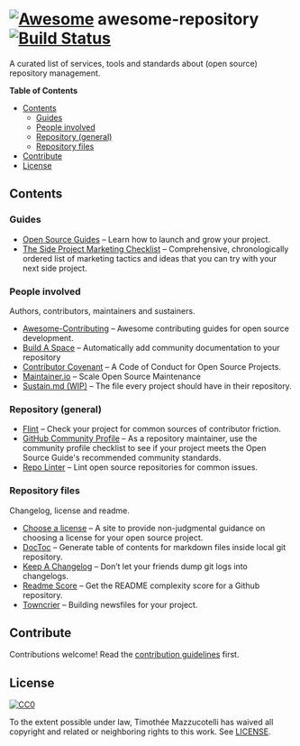 # [![Awesome](https://cdn.rawgit.com/sindresorhus/awesome/d7305f38d29fed78fa85652e3a63e154dd8e8829/media/badge.svg)](https://github.com/sindresorhus/awesome) awesome-repository [![Build Status](https://travis-ci.org/Pawamoy/awesome-repository.svg?branch=master)](https://travis-ci.org/Pawamoy/awesome-repository)

A curated list of services, tools and standards about (open source) repository
management.

<!-- START doctoc generated TOC please keep comment here to allow auto update -->
<!-- DON'T EDIT THIS SECTION, INSTEAD RE-RUN doctoc TO UPDATE -->
**Table of Contents**

- [Contents](#contents)
  - [Guides](#guides)
  - [People involved](#people-involved)
  - [Repository (general)](#repository-general)
  - [Repository files](#repository-files)
- [Contribute](#contribute)
- [License](#license)

<!-- END doctoc generated TOC please keep comment here to allow auto update -->

## Contents

### Guides
- [Open Source Guides](https://opensource.guide/) –
  Learn how to launch and grow your project.
- [The Side Project Marketing Checklist](https://github.com/karllhughes/side-project-marketing) –
  Comprehensive, chronologically ordered list of marketing tactics and ideas
  that you can try with your next side project.

### People involved
Authors, contributors, maintainers and sustainers.

- [Awesome-Contributing](https://github.com/mntnr/awesome-contributing) –
  Awesome contributing guides for open source development.
- [Build A Space](https://github.com/mntnr/build-a-space) –
  Automatically add community documentation to your repository
- [Contributor Covenant](https://www.contributor-covenant.org/) –
  A Code of Conduct for Open Source Projects.
- [Maintainer.io](https://maintainer.io/) –
  Scale Open Source Maintenance
- [Sustain.md (WIP)](https://github.com/sustainers/sustain.md) –
  The file every project should have in their repository.

### Repository (general)
- [Flint](https://github.com/pengwynn/flint) –
  Check your project for common sources of contributor friction.
- [GitHub Community Profile](https://help.github.com/articles/viewing-your-community-profile/) –
  As a repository maintainer, use the community profile checklist to see if your
  project meets the Open Source Guide's recommended community standards.
- [Repo Linter](https://github.com/todogroup/repolinter) –
  Lint open source repositories for common issues.

### Repository files
Changelog, license and readme.

- [Choose a license](https://choosealicense.com/) –
  A site to provide non-judgmental guidance on choosing a license for your
  open source project.
- [DocToc](https://github.com/thlorenz/doctoc) –
  Generate table of contents for markdown files inside local git repository.
- [Keep A Changelog](http://keepachangelog.com/en/1.0.0/) –
  Don’t let your friends dump git logs into changelogs.
- [Readme Score](https://github.com/clayallsopp/readme-score) –
  Get the README complexity score for a Github repository.
- [Towncrier](https://github.com/hawkowl/towncrier) –
  Building newsfiles for your project.

## Contribute
Contributions welcome! Read the [contribution guidelines](CONTRIBUTING.md) first.

## License
[![CC0](http://mirrors.creativecommons.org/presskit/buttons/88x31/svg/cc-zero.svg)](https://creativecommons.org/publicdomain/zero/1.0/)

To the extent possible under law, Timothée Mazzucotelli has waived all copyright
and related or neighboring rights to this work. See [LICENSE](LICENSE).
